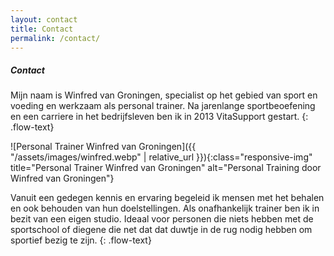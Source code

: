 ```yaml
---
layout: contact
title: Contact
permalink: /contact/
---
```

##### Contact

Mijn naam is Winfred van Groningen, specialist op het gebied van sport en voeding en werkzaam als personal trainer. Na jarenlange sportbeoefening en een carriere in het bedrijfsleven ben ik in 2013 VitaSupport gestart.
{: .flow-text}

![Personal Trainer Winfred van Groningen]({{ "/assets/images/winfred.webp" | relative_url }}){:class="responsive-img" title="Personal Trainer Winfred van Groningen" alt="Personal Training door Winfred van Groningen"}

Vanuit een gedegen kennis en ervaring begeleid ik mensen met het behalen en ook behouden van hun doelstellingen. Als onafhankelijk trainer ben ik in bezit van een eigen studio. Ideaal voor personen die niets hebben met de sportschool of diegene die net dat dat duwtje in de rug nodig hebben om sportief bezig te zijn.
{: .flow-text}